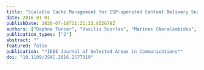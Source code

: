 ```yaml
---
title: "Scalable Cache Management for ISP-operated Content Delivery Services"
date: 2016-01-01
publishDate: 2020-07-18T11:21:23.852678Z
authors: ["Daphne Tuncer", "Vasilis Sourlas", "Marinos Charalambides", "Maxim Claeys", "Jeroen Famaey", "George Pavlou", "Filip De Turck"]
publication_types: ["2"]
abstract: ""
featured: false
publication: "*IEEE Journal of Selected Areas in Communications*"
doi: "10.1109/JSAC.2016.2577319"
---
```


